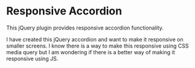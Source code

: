 # Responsive Accordion
This jQuery plugin provides responsive accordion functionality. 

I have created this jQuery accordion and want to make it responsive on smaller screens. I know there is a way to make this responsive using CSS media query but I am wondering if there is a better way of making it responsive using JS.
